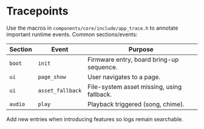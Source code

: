 # Tracepoints

Use the macros in `components/core/include/app_trace.h` to annotate important
runtime events. Common sections/events:

| Section  | Event          | Purpose                                  |
| -------- | -------------- | ---------------------------------------- |
| `boot`   | `init`         | Firmware entry, board bring-up sequence. |
| `ui`     | `page_show`    | User navigates to a page.                |
| `ui`     | `asset_fallback` | File-system asset missing, using fallback. |
| `audio`  | `play`         | Playback triggered (song, chime).        |

Add new entries when introducing features so logs remain searchable.
